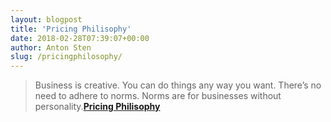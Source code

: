 ```yaml
---
layout: blogpost
title: 'Pricing Philisophy'
date: 2018-02-28T07:39:07+00:00
author: Anton Sten
slug: /pricingphilosophy/
---
```


>Business is creative. You can do things any way you want. There’s no need to adhere to norms. Norms are for businesses without personality.**[Pricing Philisophy](https://sivers.org/pp)**
